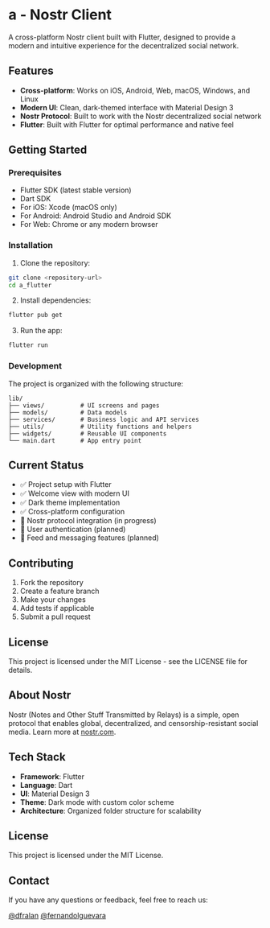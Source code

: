 # a - Nostr Client

A cross-platform Nostr client built with Flutter, designed to provide a modern and intuitive experience for the decentralized social network.

## Features

- **Cross-platform**: Works on iOS, Android, Web, macOS, Windows, and Linux
- **Modern UI**: Clean, dark-themed interface with Material Design 3
- **Nostr Protocol**: Built to work with the Nostr decentralized social network
- **Flutter**: Built with Flutter for optimal performance and native feel

## Getting Started

### Prerequisites

- Flutter SDK (latest stable version)
- Dart SDK
- For iOS: Xcode (macOS only)
- For Android: Android Studio and Android SDK
- For Web: Chrome or any modern browser

### Installation

1. Clone the repository:
```bash
git clone <repository-url>
cd a_flutter
```

2. Install dependencies:
```bash
flutter pub get
```

3. Run the app:
```bash
flutter run
```

### Development

The project is organized with the following structure:

```
lib/
├── views/          # UI screens and pages
├── models/         # Data models
├── services/       # Business logic and API services
├── utils/          # Utility functions and helpers
├── widgets/        # Reusable UI components
└── main.dart       # App entry point
```

## Current Status

- ✅ Project setup with Flutter
- ✅ Welcome view with modern UI
- ✅ Dark theme implementation
- ✅ Cross-platform configuration
- 🔄 Nostr protocol integration (in progress)
- 🔄 User authentication (planned)
- 🔄 Feed and messaging features (planned)

## Contributing

1. Fork the repository
2. Create a feature branch
3. Make your changes
4. Add tests if applicable
5. Submit a pull request

## License

This project is licensed under the MIT License - see the LICENSE file for details.

## About Nostr

Nostr (Notes and Other Stuff Transmitted by Relays) is a simple, open protocol that enables global, decentralized, and censorship-resistant social media. Learn more at [nostr.com](https://nostr.com).

## Tech Stack

- **Framework**: Flutter
- **Language**: Dart
- **UI**: Material Design 3
- **Theme**: Dark mode with custom color scheme
- **Architecture**: Organized folder structure for scalability

## License

This project is licensed under the MIT License.

## Contact

If you have any questions or feedback, feel free to reach us:

[@dfralan](https://github.com/dfralan)
[@fernandolguevara](https://github.com/fernandolguevara)
